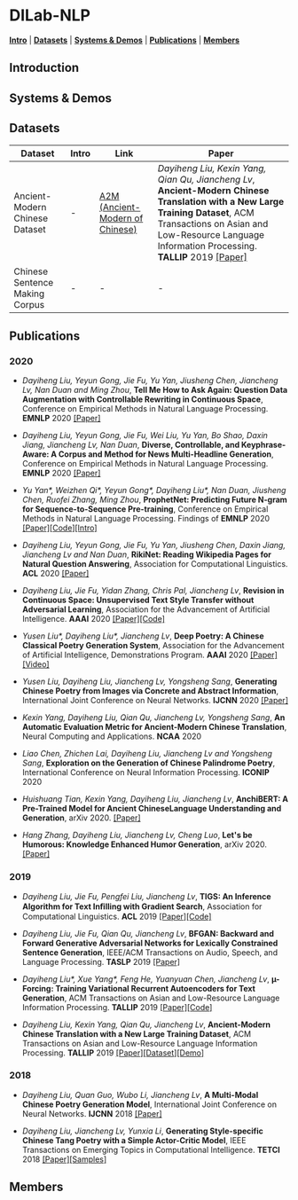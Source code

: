 # DILab-NLP
[**Intro**](#introduction) |
[**Datasets**](#datasets) |
[**Systems & Demos**](#systems-demos) |
[**Publications**](publications) |
[**Members**](#members)

## Introduction

## Systems & Demos

## Datasets
| Dataset     | Intro                                                         |  Link                                                       | Paper |
| ------------ | ------------------------------------------------------------ | ------------------------------------------------------------ | -------- |
| Ancient-Modern Chinese Dataset| -  | [A2M (Ancient-Modern of Chinese)](https://github.com/dayihengliu/a2m_chineseNMT) | *Dayiheng Liu, Kexin Yang, Qian Qu, Jiancheng Lv*, **Ancient-Modern Chinese Translation with a New Large Training Dataset**, ACM Transactions on Asian and Low-Resource Language Information Processing. **TALLIP** 2019 [[Paper]](https://arxiv.org/abs/1808.03738) |
| Chinese Sentence Making Corpus | -| - |-|

## Publications

### 2020
- *Dayiheng Liu, Yeyun Gong, Jie Fu, Yu Yan, Jiusheng Chen, Jiancheng Lv, Nan Duan and Ming Zhou*, **Tell Me How to Ask Again: Question Data Augmentation with Controllable Rewriting in Continuous Space**, Conference on Empirical Methods in Natural Language Processing. **EMNLP** 2020 [[Paper]](https://arxiv.org/abs/2010.01475)

- *Dayiheng Liu, Yeyun Gong, Jie Fu, Wei Liu, Yu Yan, Bo Shao, Daxin Jiang, Jiancheng Lv, Nan Duan*, **Diverse, Controllable, and Keyphrase-Aware: A Corpus and Method for News Multi-Headline Generation**, Conference on Empirical Methods in Natural Language Processing. **EMNLP** 2020 [[Paper]](https://arxiv.org/abs/2004.03875)

- *Yu Yan\*, Weizhen Qi\*, Yeyun Gong\*, Dayiheng Liu\*, Nan Duan, Jiusheng Chen, Ruofei Zhang, Ming Zhou*, **ProphetNet: Predicting Future N-gram for Sequence-to-Sequence Pre-training**, Conference on Empirical Methods in Natural Language Processing. Findings of **EMNLP** 2020 [[Paper]](https://arxiv.org/abs/2001.04063)[[Code]](https://github.com/microsoft/ProphetNet)[[Intro]](https://www.msra.cn/zh-cn/news/features/prophetnet)
 
- *Dayiheng Liu, Yeyun Gong, Jie Fu, Yu Yan, Jiusheng Chen, Daxin Jiang, Jiancheng Lv and Nan Duan*, **RikiNet: Reading Wikipedia Pages for Natural Question Answering**, Association for Computational Linguistics. **ACL** 2020 [[Paper]](https://arxiv.org/abs/2004.14560)  

- *Dayiheng Liu, Jie Fu, Yidan Zhang, Chris	Pal, Jiancheng Lv*, **Revision in Continuous Space: Unsupervised Text Style Transfer without Adversarial Learning**, Association for the Advancement of Artificial Intelligence. **AAAI** 2020 [[Paper]](https://arxiv.org/abs/1905.12304)[[Code]](https://github.com/dayihengliu/Fine-Grained-Style-Transfer)

- *Yusen Liu\*, Dayiheng Liu\*, Jiancheng Lv*, **Deep Poetry: A Chinese Classical Poetry Generation System**, Association for the Advancement of Artificial Intelligence, Demonstrations Program. **AAAI** 2020 [[Paper]](https://arxiv.org/abs/1911.08212)[[Video]](https://youtu.be/jD1R_u9TA3M)
  
- *Yusen Liu, Dayiheng Liu, Jiancheng Lv, Yongsheng Sang*, **Generating Chinese Poetry from Images via Concrete and Abstract Information**, International Joint Conference on Neural Networks. **IJCNN** 2020 [[Paper]](https://arxiv.org/abs/2003.10773)

- *Kexin Yang, Dayiheng Liu, Qian Qu, Jiancheng Lv, Yongsheng Sang*, **An Automatic Evaluation Metric for Ancient-Modern Chinese Translation**, Neural Computing and Applications. **NCAA** 2020

- *Liao Chen, Zhichen Lai, Dayiheng Liu, Jiancheng Lv and Yongsheng Sang*, **Exploration on the Generation of Chinese Palindrome Poetry**, International Conference on Neural Information Processing. **ICONIP** 2020  
  
- *Huishuang Tian, Kexin Yang, Dayiheng Liu, Jiancheng Lv*, **AnchiBERT: A Pre-Trained Model for Ancient ChineseLanguage Understanding and Generation**, arXiv 2020. [[Paper]](https://arxiv.org/abs/2009.11473) 

- *Hang Zhang, Dayiheng Liu, Jiancheng Lv, Cheng Luo*, **Let's be Humorous: Knowledge Enhanced Humor Generation**, arXiv 2020. [[Paper]](https://arxiv.org/abs/2004.13317)  
 
 ### 2019
 
- *Dayiheng Liu, Jie Fu, Pengfei Liu, Jiancheng Lv*, **TIGS: An Inference Algorithm for Text Inﬁlling with Gradient Search**, Association for Computational Linguistics. **ACL** 2019 [[Paper]](https://arxiv.org/abs/1905.10752)[[Code]](https://github.com/dayihengliu/Text-Infilling-Gradient-Search)

- *Dayiheng Liu, Jie Fu, Qian Qu, Jiancheng Lv*, **BFGAN: Backward and Forward Generative Adversarial Networks for Lexically Constrained Sentence Generation**, IEEE/ACM Transactions on Audio, Speech, and Language Processing. **TASLP** 2019 [[Paper]](https://arxiv.org/abs/1806.08097)

- *Dayiheng Liu\*, Xue Yang\*, Feng He, Yuanyuan Chen, Jiancheng Lv*, **µ-Forcing: Training Variational Recurrent Autoencoders for Text Generation**, ACM Transactions on Asian and Low-Resource Language Information Processing. **TALLIP** 2019 [[Paper]](https://arxiv.org/abs/1905.10072)[[Code]](https://github.com/dayihengliu/Mu-Forcing-VRAE)

- *Dayiheng Liu, Kexin Yang, Qian Qu, Jiancheng Lv*, **Ancient-Modern Chinese Translation with a New Large Training Dataset**, ACM Transactions on Asian and Low-Resource Language Information Processing. **TALLIP** 2019 [[Paper]](https://arxiv.org/abs/1808.03738)[[Dataset]](https://github.com/dayihengliu/a2m_chineseNMT)[[Demo]](http://translation.dicalab.cn/ancient)

### 2018
- *Dayiheng Liu, Quan Guo, Wubo Li, Jiancheng Lv*, **A Multi-Modal Chinese Poetry Generation Model**, International Joint Conference on Neural Networks. **IJCNN** 2018 [[Paper]](https://arxiv.org/abs/1806.09792v1)

- *Dayiheng Liu, Jiancheng Lv, Yunxia Li*, **Generating Style-specific Chinese Tang Poetry with a Simple Actor-Critic Model**, IEEE Transactions on Emerging Topics in Computational Intelligence. **TETCI** 2018 [[Paper]](https://ieeexplore.ieee.org/document/8482485)[[Samples]](https://drive.google.com/open?id=10vAC7MweWwjdWohMe64m2imia1DBCq8o) 

## Members

